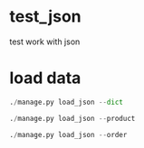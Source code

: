 # test_json
test work with json 

# load data
```python
./manage.py load_json --dict
```
```python
./manage.py load_json --product
```
```python
./manage.py load_json --order
```

